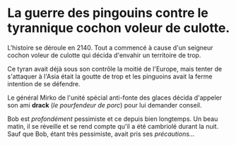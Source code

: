 # La guerre des pingouins contre le tyrannique cochon voleur de culotte.

L'histoire se déroule en 2140.
Tout a commencé à cause d'un seigneur cochon voleur de culotte qui décida d'envahir un territoire de trop.

Ce tyran avait déjà sous son contrôle la moitié de l'Europe, mais tenter de s'attaquer à l'Asia était la goutte de trop et les pinguoins avait la ferme intention de se défendre.

Le général Mirko de l'unité spécial anti-fonte des glaces décida d'appeler son ami **drack**
(_le pourfendeur de porc_) pour lui demander conseil.

Bob est *profondément* pessimiste et ce depuis bien longtemps.
Un beau matin, il se réveille et se rend compte qu'il a été cambriolé durant la nuit.
Sauf que Bob, étant très pessimiste, avait pris ses *précautions...*
